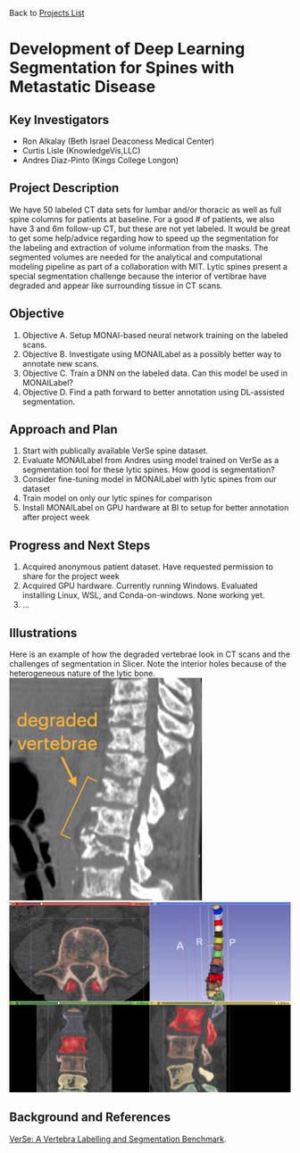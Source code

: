 Back to [Projects List](../../Readme.md#ProjectsList)

# Development of Deep Learning Segmentation for Spines with Metastatic Disease 

## Key Investigators

- Ron Alkalay (Beth Israel Deaconess Medical Center)
- Curtis Lisle  (KnowledgeVis,LLC)
- Andres Diaz-Pinto (Kings College Longon) 

## Project Description

We have 50 labeled CT data sets for lumbar and/or thoracic as well as full spine columns for 
patients at baseline. For a good # of patients, we also have 3 and 6m follow-up CT, but these are 
not yet labeled.  It would be great to get some help/advice regarding how to 
speed up the segmentation for the labeling and extraction of volume information from the masks.
The segmented volumes are needed for the analytical and computational modeling pipeline 
as part of a collaboration with MIT. Lytic spines present a special segmentation challenge because the interior of
vertibrae have degraded and appear like surrounding tissue in CT scans.

## Objective

<!-- Describe here WHAT you would like to achieve (what you will have as end result). -->

1. Objective A. Setup MONAI-based neural network training on the labeled scans. 
1. Objective B. Investigate using MONAILabel as a possibly better way to annotate new scans. 
1. Objective C. Train a DNN on the labeled data.  Can this model be used in MONAILabel? 
1. Objective D. Find a path forward to better annotation using DL-assisted segmentation.

## Approach and Plan

<!-- Describe here HOW you would like to achieve the objectives stated above. -->

1. Start with publically available VerSe spine dataset.
1. Evaluate MONAILabel from Andres using model trained on VerSe as a segmentation tool for these lytic spines.  How good is segmentation? 
1. Consider fine-tuning model in MONAILabel with lytic spines from our dataset
1. Train model on only our lytic spines for comparison
1. Install MONAILabel on GPU hardware at BI to setup for better annotation after project week

## Progress and Next Steps

<!-- Update this section as you make progress, describing of what you have ACTUALLY DONE. If there are specific steps that you could not complete then you can describe them here, too. -->

1. Acquired anonymous patient dataset. Have requested permission to share for the project week
1. Acquired GPU hardware.  Currently running Windows.  Evaluated installing Linux, WSL, and Conda-on-windows.  None working yet.
1. ...

## Illustrations

<!-- Add pictures and links to videos that demonstrate what has been accomplished.
![Description of picture](Example2.jpg)
![Some more images](Example2.jpg)
-->
Here is an example of how the degraded vertebrae look in CT scans and the challenges of segmentation in Slicer. 
Note the interior holes because of the heterogeneous nature of the lytic bone.
![Sample lytic vertebrae](lytic-vertebrae-example.png)
![Segmentation in Slicer](lytic-vertebrae-in-slicer.png)

## Background and References

<!-- If you developed any software, include link to the source code repository. If possible, also add links to sample data, and to any relevant publications. -->

[VerSe: A Vertebra Labelling and Segmentation Benchmark](https://www.researchgate.net/publication/338853005_VerSe_A_Vertebrae_Labelling_and_Segmentation_Benchmark).


